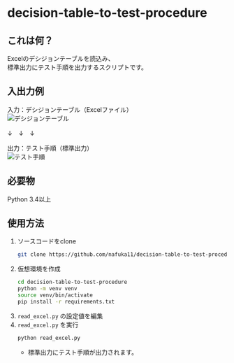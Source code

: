 # decision-table-to-test-procedure

## これは何？
Excelのデシジョンテーブルを読込み、  
標準出力にテスト手順を出力するスクリプトです。


## 入出力例
入力：デシジョンテーブル（Excelファイル）  
![デシジョンテーブル](https://user-images.githubusercontent.com/42476527/50581515-b6245700-0e9d-11e9-8c6b-352a97800346.PNG)

↓　↓　↓

出力：テスト手順（標準出力）  
![テスト手順](https://user-images.githubusercontent.com/42476527/50581517-bc1a3800-0e9d-11e9-9b7d-93448d0303e3.png)


## 必要物
Python 3.4以上

## 使用方法
1. ソースコードをclone
   ```bash
   git clone https://github.com/nafuka11/decision-table-to-test-procedure.git
   ```
2. 仮想環境を作成
   ```bash
   cd decision-table-to-test-procedure
   python -m venv venv
   source venv/bin/activate
   pip install -r requirements.txt
   ```
3. `read_excel.py` の設定値を編集
4. `read_excel.py` を実行
   ```bash
   python read_excel.py
   ```
   - 標準出力にテスト手順が出力されます。
